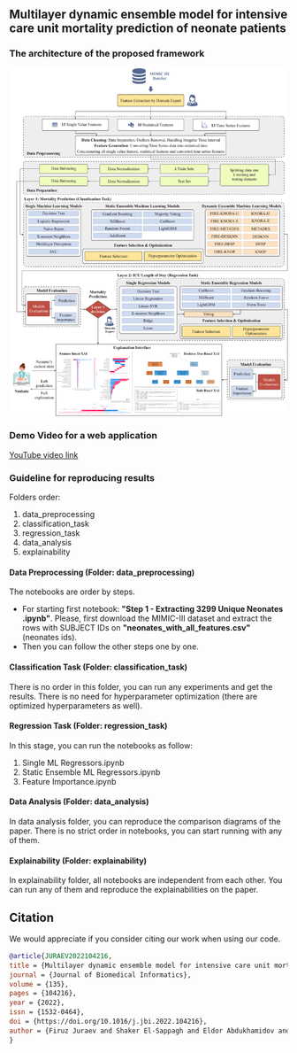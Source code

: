 ## Multilayer dynamic ensemble model for intensive care unit mortality prediction of neonate patients  


### The architecture of the proposed framework 
<img src="assets/images/figure_1_architecture.png">  

### Demo Video for a web application 
[YouTube video link](https://www.youtube.com/watch?v=8cM7p4Oats0)


### Guideline for reproducing results 

Folders order: 
1. data_preprocessing 
2. classification_task 
3. regression_task 
4. data_analysis 
5. explainability 


#### Data Preprocessing (Folder: data_preprocessing) 
The notebooks are order by steps. 
- For starting first notebook: **"Step 1 - Extracting 3299 Unique Neonates .ipynb"**. Please, first download the MIMIC-III dataset and extract the rows with SUBJECT IDs on **"neonates_with_all_features.csv"** (neonates ids). 
- Then you can follow the other steps one by one. 

 
#### Classification Task (Folder: classification_task)  
There is no order in this folder, you can run any experiments and get the results. There is no need for hyperparameter optimization (there are optimized hyperparameters as well). 

#### Regression Task (Folder: regression_task)   
In this stage, you can run the notebooks as follow: 
1. Single ML Regressors.ipynb 
2. Static Ensemble ML Regressors.ipynb 
3. Feature Importance.ipynb 

#### Data Analysis (Folder: data_analysis) 
In data analysis folder, you can reproduce the comparison diagrams of the paper. There is no strict order in notebooks, you can start running with any of them. 

#### Explainability (Folder: explainability)  
In explainability folder, all notebooks are independent from each other. You can run any of them and reproduce the explainabilities on the paper. 

## Citation
We would appreciate if you consider citing our work when using our code.

```bibtex
@article{JURAEV2022104216,
title = {Multilayer dynamic ensemble model for intensive care unit mortality prediction of neonate patients},
journal = {Journal of Biomedical Informatics},
volume = {135},
pages = {104216},
year = {2022},
issn = {1532-0464},
doi = {https://doi.org/10.1016/j.jbi.2022.104216},
author = {Firuz Juraev and Shaker El-Sappagh and Eldor Abdukhamidov and Farman Ali and Tamer Abuhmed}
}
```
